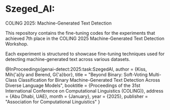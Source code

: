 # Szeged_AI: 
COLING 2025: Machine-Generated Text Detection

This repository contains the fine-tuning codes for the experiments that achieved 7th place in the COLING 2025 Machine-Generated Text Detection Workshop. 

Each experiment is structured to showcase fine-tuning techniques used for detecting machine-generated text across various datasets.

@InProceedings{genai-detect:2025:task:SzegedAI,
author = {Kiss, Mih{\'a}ly and Berend, G{\'a}bor},
title = "Beyond Binary: Soft-Voting Multi-Class Classification for Binary Machine-Generated Text Detection Across Diverse Language Models",
booktitle = {Proceedings of the 31st International Conference on Computational Linguistics (COLING)},
address = {Abu Dhabi, UAE},
month = {January},
year = {2025}, publisher = "Association for Computational Linguistics"
}


